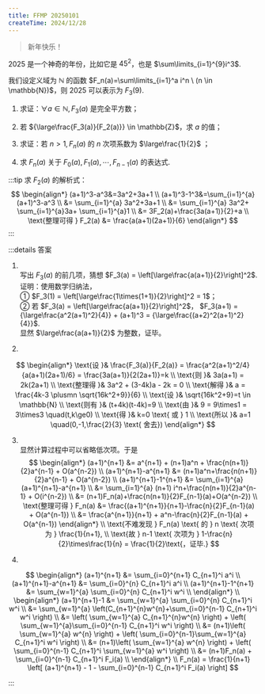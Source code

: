 ```yaml
---
title: FFMP 20250101
createTime: 2024/12/28
---
```


> 新年快乐！

$2025$ 是一个神奇的年份，比如它是 $45^2$，也是 $\sum\limits_{i=1}^{9}i^3$.

我们设定义域为 $\mathbb{N}$ 的函数 $F_n(a)=\sum\limits_{i=1}^a i^n \ (n \in \mathbb{N})$，则 $2025$ 可以表示为 $F_3(9)$.

1. 求证：$\forall a\in\mathbb{N}, F_3(a)$ 是完全平方数；

2. 若 ${\large\frac{F_3(a)}{F_2(a)}} \in \mathbb{Z}$，求 $a$ 的值；

3. 求证：若 $n>1, F_n(a)$ 的 $n$ 次项系数为 $\large\frac{1}{2}$ ；

4. 求 $F_n(a)$ 关于 $F_0(a), F_1(a), \cdots, F_{n-1}(a)$ 的表达式.

:::tip
求 $F_2(a)$ 的解析式：
$$
\begin{align*}
(a+1)^3-a^3&=3a^2+3a+1 \\
(a+1)^3-1^3&=\sum_{i=1}^{a} (a+1)^3-a^3 \\
&= \sum_{i=1}^{a} 3a^2+3a+1 \\
&= \sum_{i=1}^{a} 3a^2+ \sum_{i=1}^{a}3a+ \sum_{i=1}^{a}1 \\
&= 3F_2(a)+\frac{3a(a+1)}{2}+a \\
\text{整理可得 } F_2(a) &= \frac{a(a+1)(2a+1)}{6}
\end{align*}
$$
:::

:::details 答案

1. \
写出 $F_3(a)$ 的前几项，猜想 $F_3(a) = \left[\large\frac{a(a+1)}{2}\right]^2$.  
证明：使用数学归纳法，  
① $F_3(1) = \left[\large\frac{1\times(1+1)}{2}\right]^2 = 1$；  
② 若 $F_3(a) = \left[\large\frac{a(a+1)}{2}\right]^2$，
$F_3(a+1) = {\large\frac{a^2(a+1)^2}{4}} + (a+1)^3 = {\large\frac{(a+2)^2(a+1)^2}{4}}$.  
显然 $\large\frac{a(a+1)}{2}$ 为整数，证毕。

2. 
$$
\begin{align*}
\text{设 }&
\frac{F_3(a)}{F_2(a)}
= \frac{a^2(a+1)^2/4}{a(a+1)(2a+1)/6}
= \frac{3a(a+1)}{2(2a+1)}=k
\\
\text{则 }& 3a(a+1) = 2k(2a+1) \\
\text{整理得 }& 3a^2 + (3-4k)a - 2k = 0 \\
\text{解得 }& a = \frac{4k-3 \plusmn \sqrt{16k^2+9}}{6} \\
\text{设 }& \sqrt{16k^2+9}=t \in \mathbb{N} \\
\text{则有 }& (t+4k)(t-4k)=9 \\
\text{由 }& 9 = 9\times1 = 3\times3 \quad(t,k\ge0) \\
\text{得 }& k=0 \text{ 或 } 1 \\
\text{所以 }& a=1 \quad(0,-1,\frac{2}{3} \text{ 舍去})
\end{align*}
$$

3. \
显然计算过程中可以省略低次项。于是
$$
\begin{align*}
(a+1)^{n+1} &= a^{n+1} + (n+1)a^n + \frac{n(n+1)}{2}a^{n-1} + O(a^{n-2}) \\
(a+1)^{n+1}-a^{n+1} &= (n+1)a^n+\frac{n(n+1)}{2}a^{n-1} + O(a^{n-2}) \\
(a+1)^{n+1}-1^{n+1}
&= \sum_{i=1}^{a} (a+1)^{n+1}-a^{n+1} \\
&= \sum_{i=1}^{a} (n+1) i^n+\frac{n(n+1)}{2}a^{n-1} + O(i^{n-2}) \\
&= (n+1)F_n(a)+\frac{n(n+1)}{2}F_{n-1}(a)+O(a^{n-2}) \\
\text{整理可得 } F_n(a) &= \frac{(a+1)^{n+1}}{n+1}-\frac{n}{2}F_{n-1}(a) + O(a^{n-1}) \\
&= \frac{a^{n+1}}{n+1} + a^n-\frac{n}{2}F_{n-1}(a) + O(a^{n-1})
\end{align*}
\\
\text{不难发现 } F_n(a) \text{ 的 } n \text{ 次项为 } \frac{1}{n+1},
\\
\text{故 } n-1 \text{ 次项为 } 1-\frac{n}{2}\times\frac{1}{n} = \frac{1}{2}\text{，证毕.}
$$

4. 
$$
\begin{align*}
(a+1)^{n+1} &= \sum_{i=0}^{n+1} C_{n+1}^i a^i \\
(a+1)^{n+1}-a^{n+1} &= \sum_{i=0}^{n} C_{n+1}^i a^i \\
(a+1)^{n+1}-1^{n+1} &= \sum_{w=1}^{a} \sum_{i=0}^{n} C_{n+1}^i w^i \\
\end{align*}
\\
\begin{align*}
(a+1)^{n+1}-1 &= \sum_{w=1}^{a} \sum_{i=0}^{n} C_{n+1}^i w^i \\
&= \sum_{w=1}^{a} \left(C_{n+1}^{n}w^{n}+\sum_{i=0}^{n-1} C_{n+1}^i w^i \right) \\
&= \left( \sum_{w=1}^{a} C_{n+1}^{n}w^{n} \right) + \left( \sum_{w=1}^{a}\sum_{i=0}^{n-1} C_{n+1}^i w^i \right) \\
&= (n+1)\left( \sum_{w=1}^{a} w^{n} \right) + \left( \sum_{i=0}^{n-1}\sum_{w=1}^{a} C_{n+1}^i w^i \right) \\
&= (n+1)\left( \sum_{w=1}^{a} w^{n} \right) + \left( \sum_{i=0}^{n-1} C_{n+1}^i \sum_{w=1}^{a} w^i \right) \\
&= (n+1)F_n(a) + \sum_{i=0}^{n-1} C_{n+1}^i F_i(a) \\
\end{align*}
\\
F_n(a) = \frac{1}{n+1} \left[ (a+1)^{n+1} - 1 - \sum_{i=0}^{n-1} C_{n+1}^i F_i(a) \right] 
$$

:::